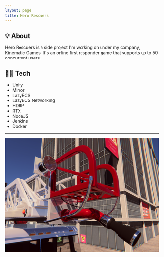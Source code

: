 ```yaml
---
layout: page
title: Hero Rescuers
---
```


## 💡 About
Hero Rescuers is a side project I'm working on under my company, Kinematic Games. It's an online first responder game that supports up to 50 concurrent users.

## 👨‍💻 Tech

* Unity
* Mirror
* LazyECS
* LazyECS.Networking
* HDRP
* RTX
* NodeJS
* Jenkins
* Docker

---

![HeroRescuers1](/assets/img/portfolio/herorescuers/1.png)